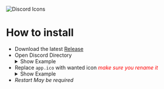 ![Discord Icons](https://i.imgur.com/7pSTrOK.png)
<h1>How to install</h1>

- Download the latest [Release](https://github.com/SeriousandProGamers/discord_icons/releases/)
- Open Discord Directory 
    <details>
        <summary>Show Example</summary>
        <img src="https://i.imgur.com/n41slpI.png">
    </details>
- Replace `app.ico` with wanted icon <span style="color:red">*make sure you rename it*</span>
    <details>
        <summary>Show Example</summary>
        <img src="https://i.imgur.com/dMSYiBB.png">
    </details>
- *Restart May be required*
